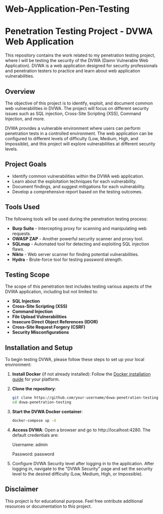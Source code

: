 # Web-Application-Pen-Testing

# Penetration Testing Project - DVWA Web Application

This repository contains the work related to my penetration testing project, where I will be testing the security of the DVWA (Damn Vulnerable Web Application). DVWA is a web application designed for security professionals and penetration testers to practice and learn about web application vulnerabilities.

## Overview

The objective of this project is to identify, exploit, and document common web vulnerabilities in DVWA. The project will focus on different security issues such as SQL injection, Cross-Site Scripting (XSS), Command Injection, and more.

DVWA provides a vulnerable environment where users can perform penetration tests in a controlled environment. The web application can be configured to different levels of difficulty (Low, Medium, High, and Impossible), and this project will explore vulnerabilities at different security levels.

## Project Goals

- Identify common vulnerabilities within the DVWA web application.
- Learn about the exploitation techniques for each vulnerability.
- Document findings, and suggest mitigations for each vulnerability.
- Develop a comprehensive report based on the testing outcomes.

## Tools Used

The following tools will be used during the penetration testing process:

- **Burp Suite** - Intercepting proxy for scanning and manipulating web requests.
- **OWASP ZAP** - Another powerful security scanner and proxy tool.
- **SQLmap** - Automated tool for detecting and exploiting SQL injection flaws.
- **Nikto** - Web server scanner for finding potential vulnerabilities.
- **Hydra** - Brute-force tool for testing password strength.

## Testing Scope

The scope of this penetration test includes testing various aspects of the DVWA application, including but not limited to:

- **SQL Injection**
- **Cross-Site Scripting (XSS)**
- **Command Injection**
- **File Upload Vulnerabilities**
- **Insecure Direct Object References (IDOR)**
- **Cross-Site Request Forgery (CSRF)**
- **Security Misconfigurations**

## Installation and Setup

To begin testing DVWA, please follow these steps to set up your local environment:

1. **Install Docker** (if not already installed):
   Follow the [Docker installation guide](https://docs.docker.com/get-docker/) for your platform.

2. **Clone the repository**:
   ```bash
   git clone https://github.com/your-username/dvwa-penetration-testing.git
   cd dvwa-penetration-testing
3. **Start the DVWA Docker container**:

   ```bash
   docker-compose up -d
4. **Access DVWA**:
   Open a browser and go to http://localhost:4280. The default credentials are:

    Username: admin

    Password: password

5. Configure DVWA Security level after logging in to the application.
  After logging in, navigate to the "DVWA Security" page and set the security level to the desired difficulty (Low, Medium, High, or Impossible).

## Disclaimer

This project is for educational purpose. 
Feel free ontribute additional resources or documentation to this project. 
